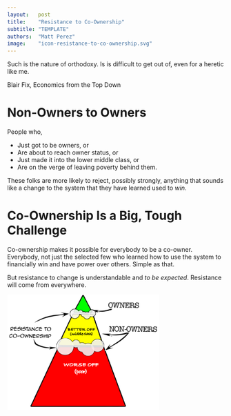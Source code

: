 ```yaml
---
layout:   post
title:    "Resistance to Co-Ownership"
subtitle: "TEMPLATE"
authors:  "Matt Perez"
image:    "icon-resistance-to-co-ownership.svg"
---
```


<div style="display:none;">
 <p>Resistance to co-ownership will come from everywhere, including non-owners, too.</p>
</div>

<div class="_citation">
 <p>Such is the nature of orthodoxy. Is is difficult to get out of, even for a heretic like me.</p>
 <p id="_signature">Blair Fix, Economics from the Top Down</p>
</div>

<h1>Non-Owners to Owners</h1>
 <p>People who,</p>
  <ul>
   <li>Just got to be owners, or</li>
   <li>Are about to reach owner status, or</li>
   <li>Just made it into the lower middle class, or</li>
   <li>Are on the verge of leaving poverty behind them.</li>
  </ul>
 <p>These folks are more likely to reject, possibly strongly, anything that sounds like a change to the system that they have learned used to <em>win.</em></p>

<h1>Co-Ownership Is a Big, Tough Challenge</h1>
 <p>Co-ownership makes it possible for everybody to be a co-owner. Everybody, not just the selected few who learned how to use the system to financially win and have power over others. Simple as that.</p>
 <p>But resistance to change is understandable and <em>to be expected</em>. Resistance will come from everywhere.</p>
  <div class="_center">
   <img
    src="/assets/img/pic-resistance-to-co-ownership.svg"
    alt="A three-level pyramid with WORSE OFF at the bottom, BETTER OFF in the middle, and OWNERS at the top. The WORSE and BETTER OFF levels are labeled NOn-OWNERS."
    width="70%">
  </div>
